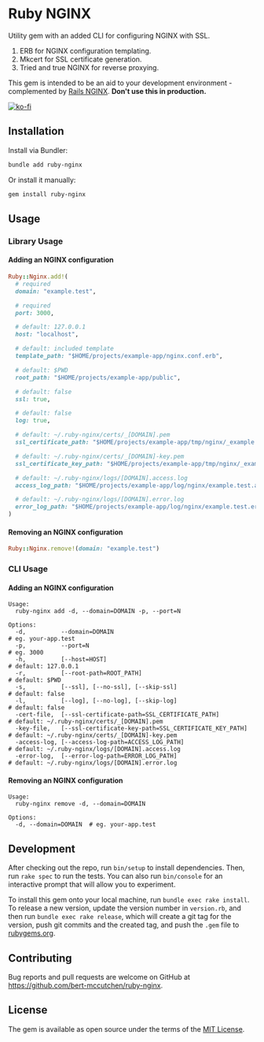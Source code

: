 # Ruby NGINX

Utility gem with an added CLI for configuring NGINX with SSL.

1. ERB for NGINX configuration templating.
2. Mkcert for SSL certificate generation.
3. Tried and true NGINX for reverse proxying.

This gem is intended to be an aid to your development environment - complemented by [Rails NGINX](https://github.com/bert-mccutchen/rails-nginx). **Don't use this in production.**

[![ko-fi](https://ko-fi.com/img/githubbutton_sm.svg)](https://ko-fi.com/M4M76DVZR)

## Installation

Install via Bundler:
```bash
bundle add ruby-nginx
```

Or install it manually:
```bash
gem install ruby-nginx
```

## Usage

### Library Usage

#### Adding an NGINX configuration
```ruby
Ruby::Nginx.add!(
  # required
  domain: "example.test",

  # required
  port: 3000,

  # default: 127.0.0.1
  host: "localhost",

  # default: included template
  template_path: "$HOME/projects/example-app/nginx.conf.erb",

  # default: $PWD
  root_path: "$HOME/projects/example-app/public",

  # default: false
  ssl: true,

  # default: false
  log: true,

  # default: ~/.ruby-nginx/certs/_[DOMAIN].pem
  ssl_certificate_path: "$HOME/projects/example-app/tmp/nginx/_example.test.pem",

  # default: ~/.ruby-nginx/certs/_[DOMAIN]-key.pem
  ssl_certificate_key_path: "$HOME/projects/example-app/tmp/nginx/_example.test-key.pem",

  # default: ~/.ruby-nginx/logs/[DOMAIN].access.log
  access_log_path: "$HOME/projects/example-app/log/nginx/example.test.access.log",

  # default: ~/.ruby-nginx/logs/[DOMAIN].error.log
  error_log_path: "$HOME/projects/example-app/log/nginx/example.test.error.log"
)
```

#### Removing an NGINX configuration
```ruby
Ruby::Nginx.remove!(domain: "example.test")
```

### CLI Usage

#### Adding an NGINX configuration
```
Usage:
  ruby-nginx add -d, --domain=DOMAIN -p, --port=N

Options:
  -d,          --domain=DOMAIN                                        # eg. your-app.test
  -p,          --port=N                                               # eg. 3000
  -h,          [--host=HOST]                                          # default: 127.0.0.1
  -r,          [--root-path=ROOT_PATH]                                # default: $PWD
  -s,          [--ssl], [--no-ssl], [--skip-ssl]                      # default: false
  -l,          [--log], [--no-log], [--skip-log]                      # default: false
  -cert-file,  [--ssl-certificate-path=SSL_CERTIFICATE_PATH]          # default: ~/.ruby-nginx/certs/_[DOMAIN].pem
  -key-file,   [--ssl-certificate-key-path=SSL_CERTIFICATE_KEY_PATH]  # default: ~/.ruby-nginx/certs/_[DOMAIN]-key.pem
  -access-log, [--access-log-path=ACCESS_LOG_PATH]                    # default: ~/.ruby-nginx/logs/[DOMAIN].access.log
  -error-log,  [--error-log-path=ERROR_LOG_PATH]                      # default: ~/.ruby-nginx/logs/[DOMAIN].error.log
```

#### Removing an NGINX configuration
```
Usage:
  ruby-nginx remove -d, --domain=DOMAIN

Options:
  -d, --domain=DOMAIN  # eg. your-app.test
```

## Development

After checking out the repo, run `bin/setup` to install dependencies. Then, run `rake spec` to run the tests. You can also run `bin/console` for an interactive prompt that will allow you to experiment.

To install this gem onto your local machine, run `bundle exec rake install`. To release a new version, update the version number in `version.rb`, and then run `bundle exec rake release`, which will create a git tag for the version, push git commits and the created tag, and push the `.gem` file to [rubygems.org](https://rubygems.org).

## Contributing

Bug reports and pull requests are welcome on GitHub at https://github.com/bert-mccutchen/ruby-nginx.

## License

The gem is available as open source under the terms of the [MIT License](https://opensource.org/licenses/MIT).
